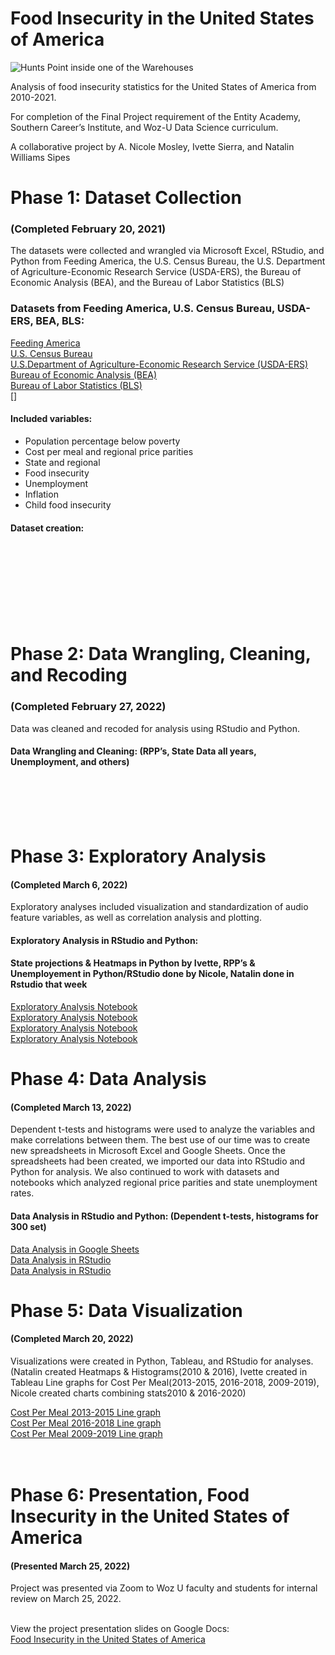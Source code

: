 # Food Insecurity in the United States of America

![Hunts Point inside one of the Warehouses](https://user-images.githubusercontent.com/90985349/160289375-983f6c1e-2a18-43f7-9c3e-af03639067cb.jpg)

Analysis of food insecurity statistics for the United States of America from 2010-2021.

For completion of the Final Project requirement of the Entity Academy, Southern Career’s Institute, and Woz-U Data Science curriculum.

A collaborative project by A. Nicole Mosley, Ivette Sierra, and Natalin Williams Sipes

# Phase 1: Dataset Collection 
### (Completed February 20, 2021)

The datasets were collected and wrangled via Microsoft Excel, RStudio, and Python from Feeding America, the U.S. Census Bureau, the U.S. Department of Agriculture-Economic Research Service (USDA-ERS), the Bureau of Economic Analysis (BEA), and the Bureau of Labor Statistics (BLS) 

### Datasets from Feeding America, U.S. Census Bureau, USDA-ERS, BEA, BLS:
[Feeding America]()<br />
[U.S. Census Bureau]()<br />
[U.S.Department of Agriculture-Economic Research Service (USDA-ERS)]()<br />
[Bureau of Economic Analysis (BEA)]()<br />
[Bureau of Labor Statistics (BLS)]()<br />
[]

#### Included variables:
-	Population percentage below poverty 
-	Cost per meal and regional price parities
-	State and regional
-	Food insecurity
-	Unemployment
-	Inflation
-	Child food insecurity

#### Dataset creation:
[]()<br />
[]()<br />
[]()<br />
[]()<br />
[]()<br />
[]()<br />
[]()<br />

# Phase 2: Data Wrangling, Cleaning, and Recoding
### (Completed February 27, 2022)

Data was cleaned and recoded for analysis using RStudio and Python.

#### Data Wrangling and Cleaning: (RPP’s, State Data all years, Unemployment, and others)
[]()<br />
[]()<br />
[]()<br />
[]()<br />

# Phase 3: Exploratory Analysis
#### (Completed March 6, 2022)

Exploratory analyses included visualization and standardization of audio feature variables, as well as correlation analysis and plotting.

#### Exploratory Analysis in RStudio and Python: 
#### State projections & Heatmaps in Python by Ivette, RPP’s & Unemployement in Python/RStudio done by Nicole, Natalin done in Rstudio that week

[Exploratory Analysis Notebook](https://github.com/NatalinSipes/Final-Project/blob/0ece120f9569e0492de3669537694953df4cb7e9/Phase%203%20Exploratory%20Analysis/Week%203-%20State_Data_Multiple_Years.xlsx%20%20Exploratory%20Analysis.ipynb)<br />
[Exploratory Analysis Notebook](https://github.com/NatalinSipes/Final-Project/blob/58051b89b29e5a9760482b525ca1a8d67b00e0f3/Phase%203%20Exploratory%20Analysis/Unemployment%20Rates%20of%20States%20ranging%202017-2018%20&%202020-2021%20and%20Ratio%20of%20Income%20Poverty.ipynb)<br />
[Exploratory Analysis Notebook](https://github.com/NatalinSipes/Final-Project/blob/1e3f06e8864d61cc6cd30aee8c981021dc112d4d/Phase%203%20Exploratory%20Analysis/StateUI_explanalysis.ipynb)<br />
[Exploratory Analysis Notebook](https://github.com/NatalinSipes/Final-Project/blob/47833b7e75e912076ac51904303d16c1f6620126/Phase%203%20Exploratory%20Analysis/RPP_explanalysis.ipynb)<br />

# Phase 4: Data Analysis
#### (Completed March 13, 2022)

Dependent t-tests and histograms were used to analyze the variables and make correlations between them. The best use of our time was to create new spreadsheets in Microsoft Excel and Google Sheets. Once the spreadsheets had been created, we imported our data into RStudio and Python for analysis. We also continued to work with datasets and notebooks which analyzed regional price parities and state unemployment rates.

#### Data Analysis in RStudio and Python: (Dependent t-tests, histograms for 300 set)

[Data Analysis in Google Sheets](https://github.com/NatalinSipes/Final-Project/blob/328ce7ea4ad843cdb557867b24095c40a74534d0/Phase%203%20Exploratory%20Analysis/AnnualStateUI_DepTtest.xlsx)<br />
[Data Analysis in RStudio](https://github.com/NatalinSipes/Final-Project/blob/7acd5628f51bd80650a360efbfb7a370986a64f8/Phase%204%20Data%20Analysis/Week4FPDataAnalysisinR.R)<br />
[Data Analysis in RStudio](https://github.com/NatalinSipes/Final-Project/blob/2c04725bc76242a0981180dd9ee61fe870e92019/Phase%204%20Data%20Analysis/Week4FPDataAnalysisinR2010-2019.R)<br />

# Phase 5: Data Visualization
#### (Completed March 20, 2022)

Visualizations were created in Python, Tableau, and RStudio for analyses.(Natalin created Heatmaps & Histograms(2010 & 2016), Ivette created in Tableau Line graphs for Cost Per Meal(2013-2015, 2016-2018, 2009-2019), Nicole created charts combining stats2010 & 2016-2020)<br />

[Cost Per Meal 2013-2015 Line graph](https://public.tableau.com/app/profile/ivette8594/viz/CostPerMeal2013-2015/CostPerMeal2013-2015?publish=yes)<br />
[Cost Per Meal 2016-2018 Line graph](https://public.tableau.com/app/profile/ivette8594/viz/2016-2018CostPerMealinStates/Story1?publish=yes)<br />
[Cost Per Meal 2009-2019 Line graph](https://public.tableau.com/app/profile/ivette8594/viz/2009-2019CostPerMeal/CostPerMealin2009-2019?publish=yes)<br />
[]()<br />
[]()<br />

# Phase 6: Presentation, Food Insecurity in the United States of America
#### (Presented March 25, 2022)

Project was presented via Zoom to Woz U faculty and students for internal review on March 25, 2022. <br /><br />

View the project presentation slides on Google Docs: <br />
[Food Insecurity in the United States of America](https://docs.google.com/presentation/d/1BAu4-_IdsELgShPoBfwd7xDo72QNbcwk_3Y5eWOzUB0/edit#slide=id.g1f88252dc4_0_249)
